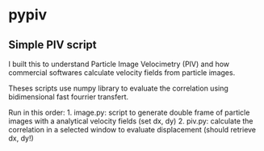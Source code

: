 # pypiv

## Simple PIV script

I built this to understand Particle Image Velocimetry (PIV) and how commercial softwares calculate velocity fields from particle images. 

Theses scripts use numpy library to evaluate the correlation using bidimensional fast fourrier transfert. 

Run in this order:
	1. image.py: script to generate double frame of particle images with a analytical velocity fields (set dx, dy)
	2. piv.py: calculate the correlation in a selected window to evaluate displacement (should retrieve dx, dy!)
